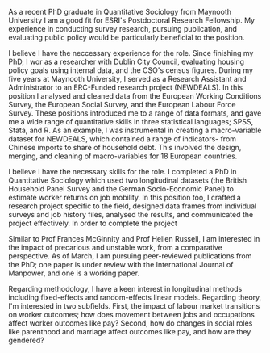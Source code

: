 As a recent PhD graduate in Quantitative Sociology from Maynooth University I am a good fit for ESRI's Postdoctoral Research Fellowship. My experience in conducting survey research, pursuing publication, and evaluating public policy would be particularly beneficial to the position. 

I believe I have the neccessary experience for the role. Since finishing my PhD, I wor as a researcher with Dublin City Council, evaluating housing policy goals using internal data, and the CSO's census figures. During my five years at Maynooth University, I served as a Research Assistant and Administrator to an ERC-Funded research project (NEWDEALS).  In this position I analysed and cleaned data from the European Working Conditions Survey, the European Social Survey, and the European Labour Force Survey. These positions introduced me to a range of data formats, and gave me a wide range of quantitative skills in three statistical languages; SPSS, Stata, and R. As an example, I was instrumental in creating a macro-variable dataset for NEWDEALS, which contained a range of indicators- from Chinese imports to share of household debt. This involved the design, merging, and cleaning of macro-variables for 18 European countries.   

I believe I have the necessary skills for the role. I completed a PhD in Quantitative Sociology which used two longitudinal datasets (the British Household Panel Survey and the German Socio-Economic Panel) to estimate worker returns on job mobility. In this position too, I crafted a research project specific to the field, designed data frames from individual surveys and job history files, analysed the results, and communicated the project effectively. In order to complete the project  


Similar to Prof Frances McGinnity and Prof Hellen Russell, I am interested in the impact of precarious and unstable work, from a comparative perspective. As of March, I am pursuing peer-reviewed publications from the PhD; one paper is under review with the International Journal of Manpower, and one is a working paper.

Regarding methodology, I have a keen interest in longitudinal methods including fixed-effects and random-effects linear models. Regarding theory, I'm interested in two subfields. First, the impact of labour market transitions on worker outcomes; how does movement between jobs and occupations affect worker outcomes like pay? Second, how do changes in social roles like parenthood and marriage affect outcomes like pay, and how are they gendered? 
